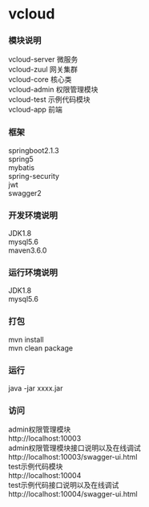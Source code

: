 # vcloud

### 模块说明
vcloud-server 微服务<br>
vcloud-zuul 网关集群<br>
vcloud-core 核心类<br>
vcloud-admin 权限管理模块<br>
vcloud-test 示例代码模块<br>
vcloud-app 前端<br>

### 框架
springboot2.1.3<br>
spring5<br>
mybatis<br>
spring-security<br>
jwt<br>
swagger2<br>

### 开发环境说明
JDK1.8<br>
mysql5.6<br>
maven3.6.0<br>

### 运行环境说明
JDK1.8<br>
mysql5.6<br>

### 打包
mvn install<br>
mvn clean package
### 运行
java -jar xxxx.jar

### 访问
admin权限管理模块<br>
http://localhost:10003<br>
admin权限管理模块接口说明以及在线调试<br>
http://localhost:10003/swagger-ui.html<br>
test示例代码模块<br>
http://localhost:10004<br>
test示例代码接口说明以及在线调试<br>
http://localhost:10004/swagger-ui.html<br>